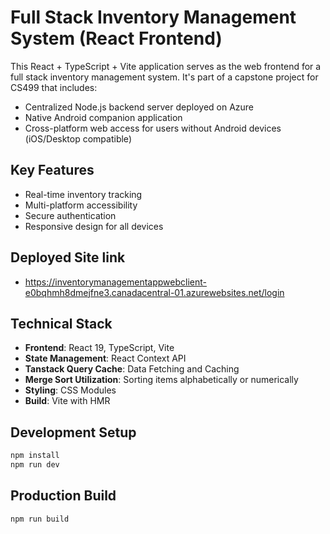 # Full Stack Inventory Management System (React Frontend)

This React + TypeScript + Vite application serves as the web frontend for a full stack inventory management system. It's part of a capstone project for CS499 that includes:

- Centralized Node.js backend server deployed on Azure
- Native Android companion application
- Cross-platform web access for users without Android devices (iOS/Desktop compatible)

## Key Features

- Real-time inventory tracking
- Multi-platform accessibility
- Secure authentication
- Responsive design for all devices

## Deployed Site link
- https://inventorymanagementappwebclient-e0bqhmh8dmejfne3.canadacentral-01.azurewebsites.net/login

## Technical Stack

- **Frontend**: React 19, TypeScript, Vite
- **State Management**: React Context API
- **Tanstack Query Cache**: Data Fetching and Caching
- **Merge Sort Utilization**: Sorting items alphabetically or numerically
- **Styling**: CSS Modules
- **Build**: Vite with HMR

## Development Setup

```bash
npm install
npm run dev
```

## Production Build

```bash
npm run build
```
